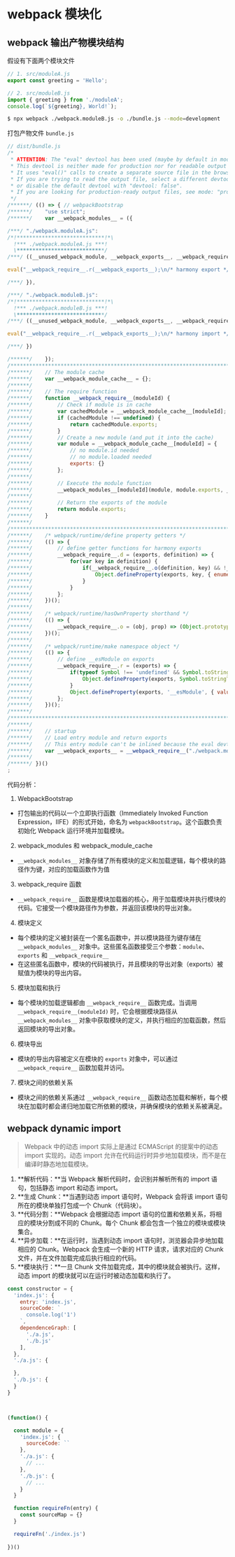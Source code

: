 # webpack 模块化

## webpack 输出产物模块结构

假设有下面两个模块文件

```js
// 1. src/moduleA.js
export const greeting = 'Hello';

// 2. src/moduleB.js
import { greeting } from './moduleA';
console.log(`${greeting}, World!`);
```

```bash
$ npx webpack ./webpack.moduleB.js -o ./bundle.js --mode=development
```

打包产物文件 `bundle.js`

```js
// dist/bundle.js
/*
 * ATTENTION: The "eval" devtool has been used (maybe by default in mode: "development").
 * This devtool is neither made for production nor for readable output files.
 * It uses "eval()" calls to create a separate source file in the browser devtools.
 * If you are trying to read the output file, select a different devtool (https://webpack.js.org/configuration/devtool/)
 * or disable the default devtool with "devtool: false".
 * If you are looking for production-ready output files, see mode: "production" (https://webpack.js.org/configuration/mode/).
 */
/******/ (() => { // webpackBootstrap
/******/ 	"use strict";
/******/ 	var __webpack_modules__ = ({

/***/ "./webpack.moduleA.js":
/*!****************************!*\
  !*** ./webpack.moduleA.js ***!
  \****************************/
/***/ ((__unused_webpack_module, __webpack_exports__, __webpack_require__) => {

eval("__webpack_require__.r(__webpack_exports__);\n/* harmony export */ __webpack_require__.d(__webpack_exports__, {\n/* harmony export */   greeting: () => (/* binding */ greeting)\n/* harmony export */ });\nconst greeting = 'Hello';\n\n//# sourceURL=webpack:///./webpack.moduleA.js?");

/***/ }),

/***/ "./webpack.moduleB.js":
/*!****************************!*\
  !*** ./webpack.moduleB.js ***!
  \****************************/
/***/ ((__unused_webpack_module, __webpack_exports__, __webpack_require__) => {

eval("__webpack_require__.r(__webpack_exports__);\n/* harmony import */ var _webpack_moduleA_js__WEBPACK_IMPORTED_MODULE_0__ = __webpack_require__(/*! ./webpack.moduleA.js */ \"./webpack.moduleA.js\");\n\nconsole.log(`${_webpack_moduleA_js__WEBPACK_IMPORTED_MODULE_0__.greeting}, World!`);\n\n//# sourceURL=webpack:///./webpack.moduleB.js?");

/***/ })

/******/ 	});
/************************************************************************/
/******/ 	// The module cache
/******/ 	var __webpack_module_cache__ = {};
/******/ 	
/******/ 	// The require function
/******/ 	function __webpack_require__(moduleId) {
/******/ 		// Check if module is in cache
/******/ 		var cachedModule = __webpack_module_cache__[moduleId];
/******/ 		if (cachedModule !== undefined) {
/******/ 			return cachedModule.exports;
/******/ 		}
/******/ 		// Create a new module (and put it into the cache)
/******/ 		var module = __webpack_module_cache__[moduleId] = {
/******/ 			// no module.id needed
/******/ 			// no module.loaded needed
/******/ 			exports: {}
/******/ 		};
/******/ 	
/******/ 		// Execute the module function
/******/ 		__webpack_modules__[moduleId](module, module.exports, __webpack_require__);
/******/ 	
/******/ 		// Return the exports of the module
/******/ 		return module.exports;
/******/ 	}
/******/ 	
/************************************************************************/
/******/ 	/* webpack/runtime/define property getters */
/******/ 	(() => {
/******/ 		// define getter functions for harmony exports
/******/ 		__webpack_require__.d = (exports, definition) => {
/******/ 			for(var key in definition) {
/******/ 				if(__webpack_require__.o(definition, key) && !__webpack_require__.o(exports, key)) {
/******/ 					Object.defineProperty(exports, key, { enumerable: true, get: definition[key] });
/******/ 				}
/******/ 			}
/******/ 		};
/******/ 	})();
/******/ 	
/******/ 	/* webpack/runtime/hasOwnProperty shorthand */
/******/ 	(() => {
/******/ 		__webpack_require__.o = (obj, prop) => (Object.prototype.hasOwnProperty.call(obj, prop))
/******/ 	})();
/******/ 	
/******/ 	/* webpack/runtime/make namespace object */
/******/ 	(() => {
/******/ 		// define __esModule on exports
/******/ 		__webpack_require__.r = (exports) => {
/******/ 			if(typeof Symbol !== 'undefined' && Symbol.toStringTag) {
/******/ 				Object.defineProperty(exports, Symbol.toStringTag, { value: 'Module' });
/******/ 			}
/******/ 			Object.defineProperty(exports, '__esModule', { value: true });
/******/ 		};
/******/ 	})();
/******/ 	
/************************************************************************/
/******/ 	
/******/ 	// startup
/******/ 	// Load entry module and return exports
/******/ 	// This entry module can't be inlined because the eval devtool is used.
/******/ 	var __webpack_exports__ = __webpack_require__("./webpack.moduleB.js");
/******/ 	
/******/ })()
;
```

代码分析：

1. WebpackBootstrap
  - 打包输出的代码以一个立即执行函数（Immediately Invoked Function Expression，IIFE）的形式开始，命名为 `webpackBootstrap`。这个函数负责初始化 Webpack 运行环境并加载模块。
2. webpack_modules 和 webpack_module_cache
  - `__webpack_modules__` 对象存储了所有模块的定义和加载逻辑，每个模块的路径作为键，对应的加载函数作为值
3. webpack_require 函数
  - `__webpack_require__` 函数是模块加载器的核心，用于加载模块并执行模块的代码。它接受一个模块路径作为参数，并返回该模块的导出对象。
4. 模块定义
  - 每个模块的定义被封装在一个匿名函数中，并以模块路径为键存储在 `__webpack_modules__` 对象中。这些匿名函数接受三个参数：`module`、`exports` 和 `__webpack_require__`
  - 在这些匿名函数中，模块的代码被执行，并且模块的导出对象（exports）被赋值为模块的导出内容。
5. 模块加载和执行
  - 每个模块的加载逻辑都由 `__webpack_require__` 函数完成。当调用 `__webpack_require__(moduleId)` 时，它会根据模块路径从 `__webpack_modules__` 对象中获取模块的定义，并执行相应的加载函数，然后返回模块的导出对象。
6. 模块导出
  - 模块的导出内容被定义在模块的 `exports` 对象中，可以通过 `__webpack_require__` 函数加载并访问。
7. 模块之间的依赖关系
  - 模块之间的依赖关系通过 `__webpack_require__` 函数动态加载和解析，每个模块在加载时都会递归地加载它所依赖的模块，并确保模块的依赖关系被满足。


## webpack dynamic import

> Webpack 中的动态 import 实际上是通过 ECMAScript 的提案中的动态 import 实现的。动态 import 允许在代码运行时异步地加载模块，而不是在编译时静态地加载模块。

1. **解析代码：**当 Webpack 解析代码时，会识别并解析所有的 import 语句，包括静态 import 和动态 import。
2. **生成 Chunk：**当遇到动态 import 语句时，Webpack 会将该 import 语句所在的模块单独打包成一个 Chunk（代码块）。
3. **代码分割：**Webpack 会根据动态 import 语句的位置和依赖关系，将相应的模块分割成不同的 Chunk。每个 Chunk 都会包含一个独立的模块或模块集合。
4. **异步加载：**在运行时，当遇到动态 import 语句时，浏览器会异步地加载相应的 Chunk。Webpack 会生成一个新的 HTTP 请求，请求对应的 Chunk 文件，并在文件加载完成后执行相应的代码。
5. **模块执行：**一旦 Chunk 文件加载完成，其中的模块就会被执行。这样，动态 import 的模块就可以在运行时被动态加载和执行了。


```js
const constructor = {
  'index.js': {
    entry: 'index.js',
    sourceCode: `
      console.log('1')
    `,
    dependenceGraph: [
      './a.js',
      './b.js'
    ],
  },
  './a.js': {

  },
  './b.js': {
  }
}



(function() {

  const module = {
    'index.js': {
      sourceCode: ``
    },
    './a.js': {
      // ...
    },
    './b.js': {
      // ...
    }
  }

  function requireFn(entry) {
    const sourceMap = {}
  }

  requireFn('./index.js')
  
})()
```